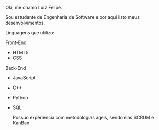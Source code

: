 Olá, me chamo Luiz Felipe.

Sou estudante de Engenharia de Software e por aqui listo meus desenvolvimentos.

Linguagens que utilizo:


Front-End
- HTML5
- CSS


Back-End 
- JavaScript
- C++ 
- Python
- SQL

  Possuo experiência com metodologias ágeis, sendo elas SCRUM e KanBan



<!---
FelipeJanuario/FelipeJanuario is a ✨ special ✨ repository because its `README.md` (this file) appears on your GitHub profile.
You can click the Preview link to take a look at your changes.
--->
